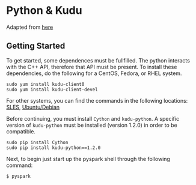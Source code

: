 # Python & Kudu

Adapted from [here](https://kudu.apache.org/docs/developing.html#_kudu_python_client)

## Getting Started

To get started, some dependences must be fullfilled. The python interacts with the C++ API, therefore that API must be present. To install these dependencies, do the following for a CentOS, Fedora, or RHEL system.
```
sudo yum install kudu-client0
sudo yum install kudu-client-devel
```
For other systems, you can find the commands in the following locations: [SLES](https://kudu.apache.org/docs/installation.html#_install_on_sles_hosts), [Ubuntu/Debian](https://kudu.apache.org/docs/installation.html#_install_on_ubuntu_or_debian_hosts)

Before continuing, you must install `Cython` and `kudu-python`. A specific version of `kudu-python` must be installed (version 1.2.0) in order to be compatible.
```
sudo pip install Cython
sudo pip install kudu-python==1.2.0
```

Next, to begin just start up the pyspark shell through the following command:
```
$ pyspark
```